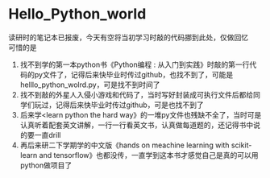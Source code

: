 # Hello_Python_world
读研时的笔记本已报废，今天有空将当初学习时敲的代码挪到此处，仅做回忆  
可惜的是  
1. 找不到学的第一本python书《Python编程 : 从入门到实践》时敲的第一行代码的py文件了，记得后来快毕业时传过github，也找不到了，可能是helllo_python_wolrd.py，可是找不到时间了
2. 找不到敲的外星人入侵小游戏和代码了，当时写好封装成可执行文件后都给同学们玩过，记得后来快毕业时传过github，可是也找不到了
3. 后来学<learn python the hard way》的一堆py文件也残缺不全了，当时可是认真听着配套英文讲解，一行一行看英文书，认真做每道题的，还记得书中说的要一直drill
4. 再后来研二下学期学的中文版《hands on meachine learning with scikit-learn and tensorflow》也都没传，一直学到这本书才感觉自己是真的可以用python做项目了
